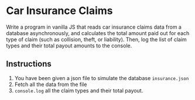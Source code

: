 # Car Insurance Claims

Write a program in vanilla JS that reads car insurance claims data from a database asynchronously, and calculates the total amount paid out for each type of claim (such as collision, theft, or liability). Then, log the list of claim types and their total payout amounts to the console.

## Instructions

1. You have been given a json file to simulate the database `insurance.json`
2. Fetch all the data from the file
3. `console.log` all the claim types and their total payout.
